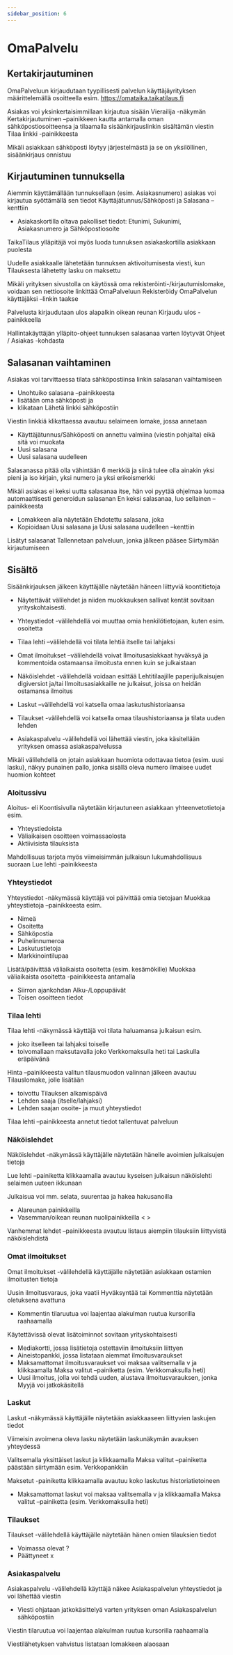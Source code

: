 ```yaml
---
sidebar_position: 6
---
```


# OmaPalvelu

## Kertakirjautuminen

OmaPalveluun kirjaudutaan tyypillisesti palvelun käyttäjäyrityksen määrittelemällä osoitteella esim. https://omataika.taikatilaus.fi

Asiakas voi yksinkertaisimmillaan kirjautua sisään Vierailija -näkymän Kertakirjautuminen –painikkeen kautta antamalla oman sähköpostiosoitteensa ja tilaamalla sisäänkirjauslinkin sisältämän viestin Tilaa linkki -painikkeesta

Mikäli asiakkaan sähköposti löytyy järjestelmästä ja se on yksilöllinen, sisäänkirjaus onnistuu

## Kirjautuminen tunnuksella

Aiemmin käyttämällään tunnuksellaan (esim. Asiakasnumero) asiakas voi kirjautua syöttämällä sen tiedot Käyttäjätunnus/Sähköposti ja Salasana –kenttiin

- Asiakaskortilla oltava pakolliset tiedot:
Etunimi, Sukunimi, Asiakasnumero ja Sähköpostiosoite

TaikaTilaus ylläpitäjä voi myös luoda tunnuksen asiakaskortilla asiakkaan puolesta

Uudelle asiakkaalle lähetetään tunnuksen aktivoitumisesta viesti, kun Tilauksesta lähetetty lasku on maksettu

Mikäli yrityksen sivustolla on käytössä oma rekisteröinti-/kirjautumislomake, voidaan sen nettiosoite linkittää OmaPalveluun Rekisteröidy OmaPalvelun käyttäjäksi –linkin taakse

Palvelusta kirjaudutaan ulos alapalkin oikean reunan Kirjaudu ulos -painikkeella

Hallintakäyttäjän ylläpito-ohjeet tunnuksen salasanaa varten löytyvät Ohjeet / Asiakas -kohdasta

## Salasanan vaihtaminen

Asiakas voi tarvittaessa tilata sähköpostiinsa linkin salasanan vaihtamiseen
- Unohtuiko salasana –painikkeesta
- lisätään oma sähköposti ja
- klikataan Lähetä linkki sähköpostiin

Viestin linkkiä klikattaessa avautuu selaimeen lomake, jossa annetaan
- Käyttäjätunnus/Sähköposti on annettu valmiina (viestin pohjalta) eikä sitä voi muokata
- Uusi salasana
- Uusi salasana uudelleen

Salasanassa pitää olla vähintään 6 merkkiä ja siinä tulee olla ainakin yksi pieni ja iso kirjain, yksi numero ja yksi erikoismerkki

Mikäli asiakas ei keksi uutta salasanaa itse, hän voi pyytää ohjelmaa luomaa automaattisesti generoidun salasanan En keksi salasanaa, luo sellainen –painikkeesta
- Lomakkeen alla näytetään Ehdotettu salasana, joka
- Kopioidaan Uusi salasana ja Uusi salasana uudelleen –kenttiin

Lisätyt salasanat Tallennetaan palveluun, jonka jälkeen pääsee Siirtymään kirjautumiseen

## Sisältö

Sisäänkirjauksen jälkeen käyttäjälle näytetään häneen liittyviä koontitietoja
- Näytettävät välilehdet ja niiden muokkauksen sallivat kentät sovitaan yrityskohtaisesti.

- Yhteystiedot -välilehdellä voi muuttaa omia henkilötietojaan, kuten esim. osoitetta
- Tilaa lehti –välilehdellä voi tilata lehtiä itselle tai lahjaksi
- Omat ilmoitukset –välilehdellä voivat Ilmoitusasiakkaat hyväksyä ja kommentoida ostamaansa ilmoitusta ennen kuin se julkaistaan
- Näköislehdet -välilehdellä voidaan esittää Lehtitilaajille paperijulkaisujen digiversiot ja/tai Ilmoitusasiakkaille ne julkaisut, joissa on heidän ostamansa ilmoitus
- Laskut –välilehdellä voi katsella omaa laskutushistoriaansa
- Tilaukset -välilehdellä voi katsella omaa tilaushistoriaansa ja tilata uuden lehden
- Asiakaspalvelu -välilehdellä voi lähettää viestin, joka käsitellään yrityksen omassa asiakaspalvelussa

Mikäli välilehdellä on jotain asiakkaan huomiota odottavaa tietoa (esim. uusi lasku), näkyy punainen pallo, jonka sisällä oleva numero ilmaisee uudet huomion kohteet

### Aloitussivu

Aloitus- eli Koontisivulla näytetään kirjautuneen asiakkaan yhteenvetotietoja esim.
- Yhteystiedoista
- Väliaikaisen osoitteen voimassaolosta
- Aktiivisista tilauksista

Mahdollisuus tarjota myös viimeisimmän julkaisun lukumahdollisuus suoraan Lue lehti -painikkeesta

### Yhteystiedot

Yhteystiedot -näkymässä käyttäjä voi päivittää omia tietojaan Muokkaa yhteystietoja –painikkeesta esim.
- Nimeä
- Osoitetta
- Sähköpostia
- Puhelinnumeroa
- Laskutustietoja
- Markkinointilupaa

Lisätä/päivittää väliaikaista osoitetta (esim. kesämökille) Muokkaa väliaikaista osoitetta -painikkeesta antamalla
- Siirron ajankohdan Alku-/Loppupäivät
- Toisen osoitteen tiedot

### Tilaa lehti

Tilaa lehti -näkymässä käyttäjä voi tilata haluamansa julkaisun esim.
- joko itselleen tai lahjaksi toiselle
- toivomallaan maksutavalla joko Verkkomaksulla heti tai Laskulla eräpäivänä

Hinta –painikkeesta valitun tilausmuodon valinnan jälkeen avautuu Tilauslomake, jolle lisätään
- toivottu Tilauksen alkamispäivä
- Lehden saaja (itselle/lahjaksi)
- Lehden saajan osoite- ja muut yhteystiedot

Tilaa lehti –painikkeesta annetut tiedot tallentuvat palveluun

### Näköislehdet

Näköislehdet -näkymässä käyttäjälle näytetään hänelle avoimien julkaisujen tietoja

Lue lehti –painiketta klikkaamalla avautuu kyseisen julkaisun näköislehti selaimen uuteen ikkunaan

Julkaisua voi mm. selata, suurentaa ja hakea hakusanoilla
- Alareunan painikkeilla
- Vasemman/oikean reunan nuolipainikkeilla < >

Vanhemmat lehdet –painikkeesta avautuu listaus aiempiin tilauksiin liittyvistä näköislehdistä

### Omat ilmoitukset

Omat ilmoitukset -välilehdellä käyttäjälle näytetään asiakkaan ostamien ilmoitusten tietoja

Uusin ilmoitusvaraus, joka vaatii Hyväksyntää tai Kommenttia näytetään oletuksena avattuna
- Kommentin tilaruutua voi laajentaa alakulman ruutua kursorilla raahaamalla

Käytettävissä olevat lisätoiminnot sovitaan yrityskohtaisesti
- Mediakortti, jossa lisätietoja ostettaviin ilmoituksiin liittyen
- Aineistopankki, jossa listataan aiemmat ilmoitusvaraukset
- Maksamattomat ilmoitusvaraukset voi maksaa valitsemalla v ja klikkaamalla Maksa valitut –painiketta (esim. Verkkomaksulla heti)
- Uusi ilmoitus, jolla voi tehdä uuden, alustava ilmoitusvarauksen, jonka Myyjä voi jatkokäsitellä

### Laskut

Laskut -näkymässä käyttäjälle näytetään asiakkaaseen liittyvien laskujen tiedot

Viimeisin avoimena oleva lasku näytetään laskunäkymän avauksen yhteydessä

Valitsemalla yksittäiset laskut ja klikkaamalla Maksa valitut –painiketta päästään siirtymään esim. Verkkopankkiin

Maksetut -painiketta klikkaamalla avautuu koko laskutus historiatietoineen
- Maksamattomat laskut voi maksaa valitsemalla v ja klikkaamalla Maksa valitut –painiketta (esim. Verkkomaksulla heti)

### Tilaukset

Tilaukset -välilehdellä käyttäjälle näytetään hänen omien tilauksien tiedot
- Voimassa olevat ?
- Päättyneet x

### Asiakaspalvelu

Asiakaspalvelu -välilehdellä käyttäjä näkee Asiakaspalvelun yhteystiedot ja voi lähettää viestin
- Viesti ohjataan jatkokäsittelyä varten yrityksen oman Asiakaspalvelun sähköpostiin

Viestin tilaruutua voi laajentaa alakulman ruutua kursorilla raahaamalla

Viestilähetyksen vahvistus listataan lomakkeen alaosaan